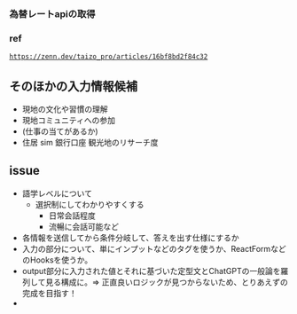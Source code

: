 ### 為替レートapiの取得

### ref
<code>https://zenn.dev/taizo_pro/articles/16bf8bd2f84c32</code>

## そのほかの入力情報候補
- 現地の文化や習慣の理解
- 現地コミュニティへの参加
- (仕事の当てがあるか)
- 住居 sim 銀行口座 観光地のリサーチ度
## issue
- 語学レベルについて
  - 選択制にしてわかりやすくする
    - 日常会話程度
    - 流暢に会話可能など
- 各情報を送信してから条件分岐して、答えを出す仕様にするか
- 入力の部分について、単にインプットなどのタグを使うか、ReactFormなどのHooksを使うか。
- output部分に入力された値とそれに基づいた定型文とChatGPTの一般論を羅列して見る構成に。=> 正直良いロジックが見つからないため、とりあえずの完成を目指す！
- 